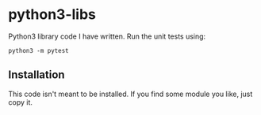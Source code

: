 # python3-libs
Python3 library code I have written. Run the unit tests using:

    python3 -m pytest

## Installation

This code isn't meant to be installed. If you find some module you
like, just copy it.
